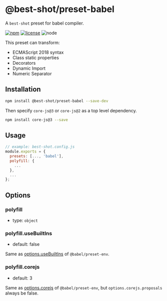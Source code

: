 # @best-shot/preset-babel

A `best-shot` preset for babel compiler.

[npm-url]: https://www.npmjs.com/package/@best-shot/preset-babel
[npm-badge]: https://img.shields.io/npm/v/@best-shot/preset-babel.svg?style=flat-square&logo=npm
[github-url]: https://github.com/Airkro/best-shot/tree/master/packages/preset-babel
[node-badge]: https://img.shields.io/node/v/@best-shot/preset-babel.svg?style=flat-square&colorB=green&logo=node.js
[license-badge]: https://img.shields.io/npm/l/@best-shot/preset-babel.svg?style=flat-square&colorB=blue&logo=github

[![npm][npm-badge]][npm-url]
[![license][license-badge]][github-url]
![node][node-badge]

This preset can transform:

- ECMAScript 2018 syntax
- Class static properties
- Decorators
- Dynamic Import
- Numeric Separator

## Installation

```bash
npm install @best-shot/preset-babel --save-dev
```

Then specify `core-js@3` or `core-js@2` as a top level dependency.

```bash
npm install core-js@3 --save
```

## Usage

```js
// example: best-shot.config.js
module.exports = {
  presets: [..., 'babel'],
  polyfill: {
    ...
  },
  ...
};
```

## Options

### polyfill

- type: `object`

### polyfill.useBuiltIns

- default: false

Same as [options.useBuiltIns](https://babeljs.io/docs/en/next/babel-preset-env#usebuiltins) of `@babel/preset-env`.

### polyfill.corejs

- default: 3

Same as [options.corejs](https://babeljs.io/docs/en/next/babel-preset-env#corejs) of `@babel/preset-env`, but `options.corejs.proposals` always be false.
